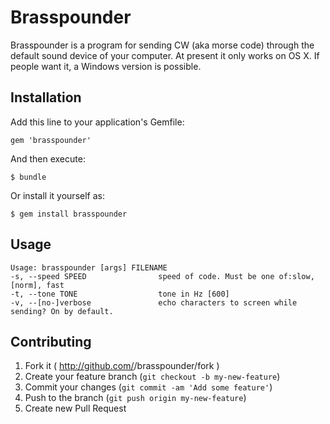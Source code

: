 # Brasspounder

Brasspounder is a program for sending CW (aka morse code) through the default sound device of your computer. At present it only works on OS X. If people want it, a Windows version is possible.

## Installation

Add this line to your application's Gemfile:

    gem 'brasspounder'

And then execute:

    $ bundle

Or install it yourself as:

    $ gem install brasspounder

## Usage

    Usage: brasspounder [args] FILENAME
    -s, --speed SPEED                speed of code. Must be one of:slow, [norm], fast
    -t, --tone TONE                  tone in Hz [600]
    -v, --[no-]verbose               echo characters to screen while sending? On by default.

## Contributing

1. Fork it ( http://github.com/<my-github-username>/brasspounder/fork )
2. Create your feature branch (`git checkout -b my-new-feature`)
3. Commit your changes (`git commit -am 'Add some feature'`)
4. Push to the branch (`git push origin my-new-feature`)
5. Create new Pull Request
